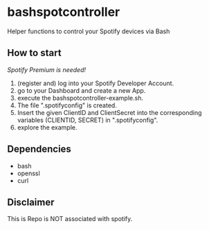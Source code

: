 # bashspotcontroller
Helper functions to control your Spotify devices via Bash

## How to start
*Spotify Premium is needed!* 

1. (register and) log into your Spotify Developer Account.
2. go to your Dashboard and create a new App.
3. execute the bashspotcontroller-example.sh.
4. The file ".spotifyconfig" is created.
5. Insert the given ClientID and ClientSecret into the corresponding variables (CLIENTID, SECRET) in ".spotifyconfig".
6. explore the example.

## Dependencies
- bash
- openssl
- curl

## Disclaimer
This is Repo is NOT associated with spotify.
